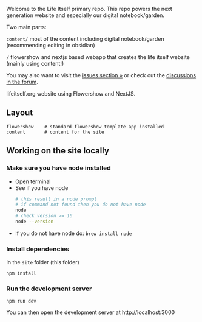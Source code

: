Welcome to the Life Itself primary repo. This repo powers the next generation website and especially our digital notebook/garden.

Two main parts:

`content/` most of the content including digital notebook/garden (recommending editing in obsidian)

`/` flowershow and nextjs based webapp that creates the life itself website (mainly using content!)

You may also want to visit the [issues section »][issues] or check out the [discussions in the forum][forum].

[issues]: https://github.com/life-itself/community/issues
[forum]: https://github.com/life-itself/community/discussions

lifeitself.org website using Flowershow and NextJS.

## Layout

```
flowershow    # standard flowershow template app installed
content       # content for the site
```

## Working on the site locally

### Make sure you have node installed

- Open terminal
- See if you have node
  ```bash
  # this result in a node prompt
  # if command not found then you do not have node
  node
  # check version >= 16
  node --version
  ```
- If you do not have node do: `brew install node`

### Install dependencies

In the `site` folder (this folder)

```
npm install
```

### Run the development server

```
npm run dev
```

You can then open the development server at http://localhost:3000
